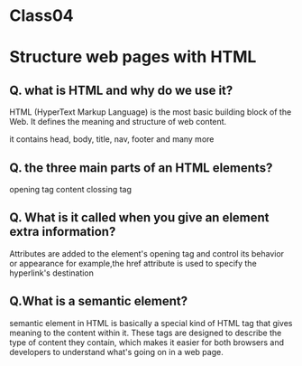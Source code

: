# Class04
# Structure web pages with HTML

## Q. what is HTML and why do we use it?

HTML (HyperText Markup Language) is the most basic building block of the Web. It defines the meaning and structure of web content.

it contains head, body, title, nav, footer and many more

## Q. the three main parts of an HTML elements?
opening tag
content
clossing tag
## Q. What is it called when you give an element extra information?
Attributes are added to the element's opening tag and control its behavior or appearance
for example,the href attribute is used to specify the hyperlink's destination
## Q.What is a semantic element?
semantic element in HTML is basically a special kind of HTML tag that gives meaning to the content within it. These tags are designed to describe the type of content they contain, which makes it easier for both browsers and developers to understand what's going on in a web page.
